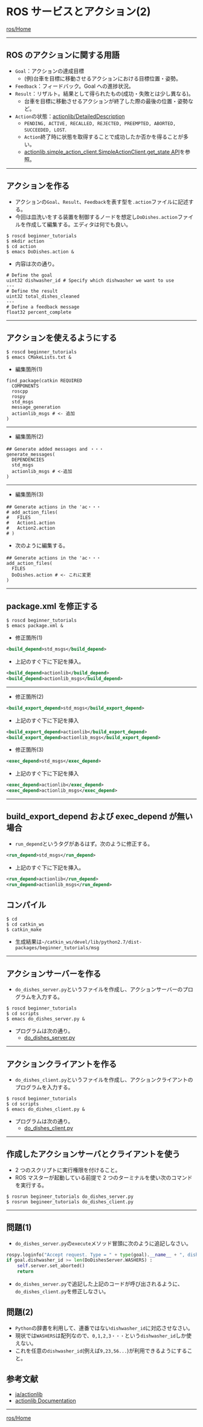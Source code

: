 # ROS サービスとアクション(2)

[ros/Home](Home.md)

---

## ROS のアクションに関する用語

- `Goal`：アクションの達成目標
  - (例)台車を目標に移動させるアクションにおける目標位置・姿勢。
- `Feedback`：フィードバック。Goal への進捗状況。
- `Result`：リザルト。結果として得られたもの(成功・失敗とは少し異なる)。
  - 台車を目標に移動させるアクションが終了した際の最後の位置・姿勢など。
- `Action`の状態：[actionlib/DetailedDescription](http://wiki.ros.org/actionlib/DetailedDescription)
  - `PENDING, ACTIVE, RECALLED, REJECTED, PREEMPTED, ABORTED, SUCCEEDED, LOST`.
  - `Action`終了時に状態を取得することで成功したか否かを得ることが多い。
  - [actionlib.simple_action_client.SimpleActionClient.get_state API](http://docs.ros.org/kinetic/api/actionlib/html/classactionlib_1_1simple__action__client_1_1SimpleActionClient.html#a1496dbc011f48451f4ea98e1ad2f8cd9)を参照。

---

## アクションを作る

- アクションの`Goal`、`Result`、`Feedback`を表す型を`.action`ファイルに記述する。
- 今回は皿洗いをする装置を制御するノードを想定し`DoDishes.action`ファイルを作成して編集する。エディタは何でも良い。

```shell
$ roscd beginner_tutorials
$ mkdir action
$ cd action
$ emacs DoDishes.action &
```

- 内容は次の通り。

```text
# Define the goal
uint32 dishwasher_id # Specify which dishwasher we want to use
---
# Define the result
uint32 total_dishes_cleaned
---
# Define a feedback message
float32 percent_complete
```

---

## アクションを使えるようにする

```shell
$ roscd beginner_tutorials
$ emacs CMakeLists.txt &
```

- 編集箇所(1)

```text
find_package(catkin REQUIRED
  COMPONENTS
  roscpp
  rospy
  std_msgs
  message_generation
  actionlib_msgs # <- 追加
)
```

---

- 編集箇所(2)

```text
## Generate added messages and ・・・
generate_messages(
  DEPENDENCIES
  std_msgs
  actionlib_msgs # <-追加
)
```

---

- 編集箇所(3)

```text
## Generate actions in the 'ac・・・
# add_action_files(
#   FILES
#   Action1.action
#   Action2.action
# )
```

- 次のように編集する。

```text
## Generate actions in the 'ac・・・
add_action_files(
  FILES
  DoDishes.action # <- これに変更
)
```

---

## package.xml を修正する

```shell
$ roscd beginner_tutorials
$ emacs package.xml &
```

- 修正箇所(1)

```xml
<build_depend>std_msgs</build_depend>
```

- 上記のすぐ下に下記を挿入。

```xml
<build_depend>actionlib</build_depend>
<build_depend>actionlib_msgs</build_depend>
```

---

- 修正箇所(2)

```xml
<build_export_depend>std_msgs</build_export_depend>
```

- 上記のすぐ下に下記を挿入

```xml
<build_export_depend>actionlib</build_export_depend>
<build_export_depend>actionlib_msgs</build_export_depend>
```

- 修正箇所(3)

```xml
<exec_depend>std_msgs</exec_depend>
```

- 上記のすぐ下に下記を挿入

```xml
<exec_depend>actionlib</exec_depend>
<exec_depend>actionlib_msgs</exec_depend>
```

---

## build_export_depend および exec_depend が無い場合

- `run_depend`というタグがあるはず。次のように修正する。

```xml
<run_depend>std_msgs</run_depend>
```

- 上記のすぐ下に下記を挿入。

```xml
<run_depend>actionlib</run_depend>
<run_depend>actionlib_msgs</run_depend>
```

## コンパイル

```shell
$ cd
$ cd catkin_ws
$ catkin_make
```

- 生成結果は`~/catkin_ws/devel/lib/python2.7/dist-packages/beginner_tutorials/msg`

---

## アクションサーバーを作る

- `do_dishes_server.py`というファイルを作成し、アクションサーバーのプログラムを入力する。

```shell
$ roscd beginner_tutorials
$ cd scripts
$ emacs do_dishes_server.py &
```

- プログラムは次の通り。
  - [do_dishes_server.py](https://raw.githubusercontent.com/KMiyawaki/lectures/master/ros/service_action_02/do_dishes_server.py)

---

## アクションクライアントを作る

- `do_dishes_client.py`というファイルを作成し、アクションクライアントのプログラムを入力する。

```shell
$ roscd beginner_tutorials
$ cd scripts
$ emacs do_dishes_client.py &
```

- プログラムは次の通り。
  - [do_dishes_client.py](https://raw.githubusercontent.com/KMiyawaki/lectures/master/ros/service_action_02/do_dishes_client.py)

---

## 作成したアクションサーバとクライアントを使う

- 2 つのスクリプトに実行権限を付けること。
- ROS マスターが起動している前提で 2 つのターミナルを使い次のコマンドを実行する。

```shell
$ rosrun begineer_tutorials do_dishes_server.py
$ rosrun begineer_tutorials do_dishes_client.py
```

---

## 問題(1)

- `do_dishes_server.py`の`execute`メソッド冒頭に次のように追記しなさい。

```python
rospy.loginfo("Accept request. Type = " + type(goal).__name__ + ", dishwasher_id =" + str(goal.dishwasher_id))
if goal.dishwasher_id >= len(DoDishesServer.WASHERS) :
    self.server.set_aborted()
    return
```

- `do_dishes_server.py`で追記した上記のコードが呼び出されるように、`do_dishes_client.py`を修正しなさい。

## 問題(2)

- `Python`の辞書を利用して、連番ではない`dishwasher_id`に対応させなさい。
- 現状では`WASHERS`は配列なので、`0,1,2,3・・・`という`dishwasher_id`しか使えない。
- これを任意の`dishwasher_id`(例えば`9,23,56...`)が利用できるようにすること。

## 参考文献

- [ja/actionlib](http://wiki.ros.org/ja/actionlib)
- [actionlib Documentation](http://docs.ros.org/kinetic/api/actionlib/html/index.html)

---

[ros/Home](Home.md)
